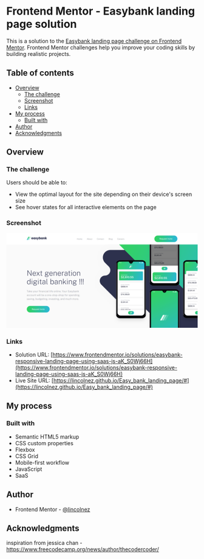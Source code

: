 # Frontend Mentor - Easybank landing page solution

This is a solution to the [Easybank landing page challenge on Frontend Mentor](https://www.frontendmentor.io/challenges/easybank-landing-page-WaUhkoDN). Frontend Mentor challenges help you improve your coding skills by building realistic projects. 

## Table of contents

- [Overview](#overview)
  - [The challenge](#the-challenge)
  - [Screenshot](#screenshot)
  - [Links](#links)
- [My process](#my-process)
  - [Built with](#built-with)
- [Author](#author)
- [Acknowledgments](#acknowledgments)

## Overview

### The challenge

Users should be able to:
- View the optimal layout for the site depending on their device's screen size
- See hover states for all interactive elements on the page

### Screenshot

![](./Easybank_landing.png)

### Links

- Solution URL: [https://www.frontendmentor.io/solutions/easybank-responsive-landing-page-using-saas-js-aK_S0Wj66H](https://www.frontendmentor.io/solutions/easybank-responsive-landing-page-using-saas-js-aK_S0Wj66H)
- Live Site URL: [https://lincolnez.github.io/Easy_bank_landing_page/#](https://lincolnez.github.io/Easy_bank_landing_page/#)

## My process

### Built with

- Semantic HTML5 markup
- CSS custom properties
- Flexbox
- CSS Grid
- Mobile-first workflow
- JavaScript
- SaaS

## Author

- Frontend Mentor - [@lincolnez](https://www.frontendmentor.io/profile/lincolnez)

## Acknowledgments

inspiration from jessica chan - https://www.freecodecamp.org/news/author/thecodercoder/